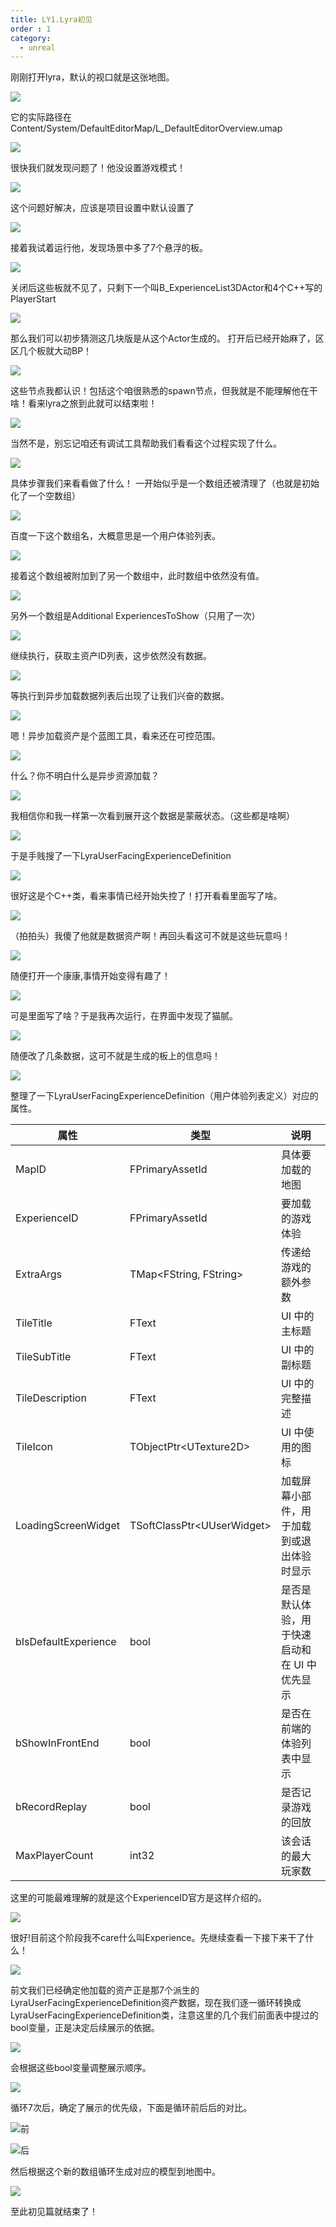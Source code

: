 ```yaml
---
title: LY1.Lyra初见
order : 1
category:
  - unreal
---
```


<chatmessage avatar="../../assets/emoji/new1.png" :avatarWidth="40">
刚刚打开lyra，默认的视口就是这张地图。
</chatmessage>

![](..%2Fassets%2Fimage1.png)


<chatmessage avatar="../../assets/emoji/new4.png" :avatarWidth="40">
它的实际路径在Content/System/DefaultEditorMap/L_DefaultEditorOverview.umap
</chatmessage>

![](..%2Fassets%2Fimage2.png)

<chatmessage avatar="../../assets/emoji/bqb (3).png" :avatarWidth="40">
很快我们就发现问题了！他没设置游戏模式！
</chatmessage>

![](..%2Fassets%2Fimage3.png)

<chatmessage avatar="../../assets/emoji/dsyj.png" :avatarWidth="40">
这个问题好解决，应该是项目设置中默认设置了
</chatmessage>

![](..%2Fassets%2Fimage4.png)

<chatmessage avatar="../../assets/emoji/ybk.png" :avatarWidth="40">
接着我试着运行他，发现场景中多了7个悬浮的板。
</chatmessage>

![](..%2Fassets%2Fimage5.png)

<chatmessage avatar="../../assets/emoji/bqb (4).png" :avatarWidth="40">
关闭后这些板就不见了，只剩下一个叫B_ExperienceList3DActor和4个C++写的PlayerStart
</chatmessage>

![](..%2Fassets%2Fimage6.png)

<chatmessage avatar="../../assets/emoji/new4.png" :avatarWidth="40">
那么我们可以初步猜测这几块版是从这个Actor生成的。
</chatmessage>

<chatmessage avatar="../../assets/emoji/dsyj.png" :avatarWidth="40">
打开后已经开始麻了，区区几个板就大动BP！
</chatmessage>

![](..%2Fassets%2Fimage7.png)

<chatmessage avatar="../../assets/emoji/new1.png" :avatarWidth="40">
这些节点我都认识！包括这个咱很熟悉的spawn节点，但我就是不能理解他在干啥！看来lyra之旅到此就可以结束啦！
</chatmessage>

![](..%2Fassets%2Fimage8.png)

<chatmessage avatar="../../assets/emoji/new4.png" :avatarWidth="40">
当然不是，别忘记咱还有调试工具帮助我们看看这个过程实现了什么。
</chatmessage>

![](..%2Fassets%2Fimage9.png)

<chatmessage avatar="../../assets/emoji/bqb (3).png" :avatarWidth="40">
具体步骤我们来看看做了什么！
</chatmessage>

<chatmessage avatar="../../assets/emoji/bqb (4).png" :avatarWidth="40">
一开始似乎是一个数组还被清理了（也就是初始化了一个空数组）
</chatmessage>

![](..%2Fassets%2Fimage10.png)

<chatmessage avatar="../../assets/emoji/ybk.png" :avatarWidth="40">
百度一下这个数组名，大概意思是一个用户体验列表。
</chatmessage>

![](..%2Fassets%2Fimage11.png)

<chatmessage avatar="../../assets/emoji/new4.png" :avatarWidth="40">
接着这个数组被附加到了另一个数组中，此时数组中依然没有值。
</chatmessage>

![](..%2Fassets%2Fimage12.png)

<chatmessage avatar="../../assets/emoji/bqb (3).png" :avatarWidth="40">
另外一个数组是Additional ExperiencesToShow（只用了一次）
</chatmessage>

![](..%2Fassets%2Fimage13.png)

<chatmessage avatar="../../assets/emoji/new1.png" :avatarWidth="40">
继续执行，获取主资产ID列表，这步依然没有数据。
</chatmessage>

![](..%2Fassets%2Fimage14.png)

<chatmessage avatar="../../assets/emoji/new4.png" :avatarWidth="40">
等执行到异步加载数据列表后出现了让我们兴奋的数据。
</chatmessage>

![](..%2Fassets%2Fimage15.png)

<chatmessage avatar="../../assets/emoji/bqb (3).png" :avatarWidth="40">
嗯！异步加载资产是个蓝图工具，看来还在可控范围。
</chatmessage>

![](..%2Fassets%2Fimage16.png)

<chatmessage avatar="../../assets/emoji/dsyj.png" :avatarWidth="40">
什么？你不明白什么是异步资源加载？
</chatmessage>

![](..%2Fassets%2Fimage17.png)

<chatmessage avatar="../../assets/emoji/new3.png" :avatarWidth="40">
我相信你和我一样第一次看到展开这个数据是蒙蔽状态。（这些都是啥啊）
</chatmessage>

![](..%2Fassets%2Fimage18.png)

<chatmessage avatar="../../assets/emoji/ybk.png" :avatarWidth="40">
于是手贱搜了一下LyraUserFacingExperienceDefinition
</chatmessage>

![](..%2Fassets%2Fimage19.png)

<chatmessage avatar="../../assets/emoji/bqb (4).png" :avatarWidth="40">
很好这是个C++类，看来事情已经开始失控了！打开看看里面写了啥。
</chatmessage>

![](..%2Fassets%2Fimage20.png)

<chatmessage avatar="../../assets/emoji/ybk.png" :avatarWidth="40">
（拍拍头）我傻了他就是数据资产啊！再回头看这可不就是这些玩意吗！
</chatmessage>

![](..%2Fassets%2Fimage21.png)

<chatmessage avatar="../../assets/emoji/bqb (4).png" :avatarWidth="40">
随便打开一个康康,事情开始变得有趣了！
</chatmessage>

![](..%2Fassets%2Fimage22.png)

<chatmessage avatar="../../assets/emoji/new1.png" :avatarWidth="40">
可是里面写了啥？于是我再次运行，在界面中发现了猫腻。
</chatmessage>

![](..%2Fassets%2Fimage23.png)

<chatmessage avatar="../../assets/emoji/new4.png" :avatarWidth="40">
随便改了几条数据，这可不就是生成的板上的信息吗！
</chatmessage>

![](..%2Fassets%2Fimage24.png)

<chatmessage avatar="../../assets/emoji/bqb (3).png" :avatarWidth="40">
整理了一下LyraUserFacingExperienceDefinition（用户体验列表定义）对应的属性。
</chatmessage>


| 属性                   | 类型                           | 说明                        |
|----------------------|------------------------------|---------------------------|
| MapID                | FPrimaryAssetId              | 具体要加载的地图                  |
| ExperienceID         | FPrimaryAssetId              | 要加载的游戏体验                  |
| ExtraArgs            | TMap\<FString, FString\>     | 传递给游戏的额外参数                |
| TileTitle            | FText                        | UI 中的主标题                  |
| TileSubTitle         | FText                        | UI 中的副标题                  |
| TileDescription      | FText                        | UI 中的完整描述                 |
| TileIcon             | TObjectPtr\<UTexture2D\>     | UI 中使用的图标                 |
| LoadingScreenWidget  | TSoftClassPtr\<UUserWidget\> | 加载屏幕小部件，用于加载到或退出体验时显示     |
| bIsDefaultExperience | bool                         | 是否是默认体验，用于快速启动和在 UI 中优先显示 |
| bShowInFrontEnd      | bool                         | 是否在前端的体验列表中显示             |
| bRecordReplay        | bool                         | 是否记录游戏的回放                 |
| MaxPlayerCount       | int32                        | 该会话的最大玩家数                 |


这里的可能最难理解的就是这个ExperienceID官方是这样介绍的。

![](..%2Fassets%2Fimage25.png)

<chatmessage avatar="../../assets/emoji/new4.png" :avatarWidth="40">
很好!目前这个阶段我不care什么叫Experience。先继续查看一下接下来干了什么！
</chatmessage>

![](..%2Fassets%2Fimage26.png)

<chatmessage avatar="../../assets/emoji/bqb (4).png" :avatarWidth="40">
前文我们已经确定他加载的资产正是那7个派生的LyraUserFacingExperienceDefinition资产数据，现在我们逐一循环转换成LyraUserFacingExperienceDefinition类，注意这里的几个我们前面表中提过的bool变量，正是决定后续展示的依据。
</chatmessage>

![](..%2Fassets%2Fimage27.png)

<chatmessage avatar="../../assets/emoji/ybk.png" :avatarWidth="40">
会根据这些bool变量调整展示顺序。
</chatmessage>

![](..%2Fassets%2Fimage28.png)

<chatmessage avatar="../../assets/emoji/bqb (4).png" :avatarWidth="40">
循环7次后，确定了展示的优先级，下面是循环前后后的对比。
</chatmessage>

![前](..%2Fassets%2Fimage29.png)

![后](..%2Fassets%2Fimage30.png)

<chatmessage avatar="../../assets/emoji/bqb (3).png" :avatarWidth="40">
然后根据这个新的数组循环生成对应的模型到地图中。
</chatmessage>

![](..%2Fassets%2Fimage31.png)

<chatmessage avatar="../../assets/emoji/ybk.png" :avatarWidth="40">
至此初见篇就结束了！
</chatmessage>

